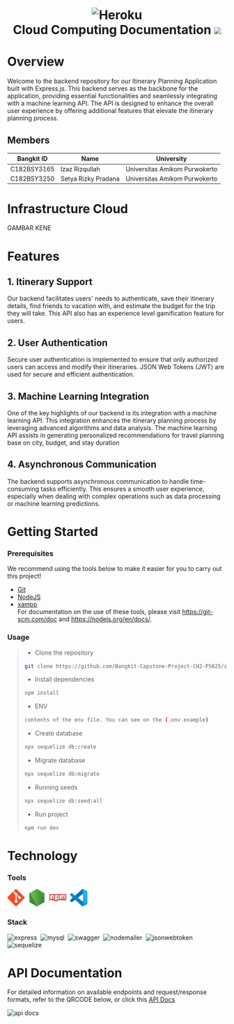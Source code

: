 <h1 align="center">
  <br>
  <img src="https://storage.googleapis.com/itinergo-storage/src/myimg/Itinergo%20Logo%20with%20Company%20Name.png" alt="Heroku" style="width:45vw" ></a>
  <br>
  Cloud Computing Documentation <img src="https://media.giphy.com/media/hvRJCLFzcasrR4ia7z/giphy.gif" width="35">
  <br>
</h1>

# Overview
Welcome to the backend repository for our Itinerary Planning Application built with Express.js. This backend serves as the backbone for the application, providing essential functionalities and seamlessly integrating with a machine learning API. The API is designed to enhance the overall user experience by offering additional features that elevate the itinerary planning process.

##  Members
| Bangkit ID | Name | University |
|-----|-------|------|
| C182BSY3165   | Izaz Rizqullah |  Universitas Amikom Purwokerto |
| C182BSY3250   |  Setya Rizky Pradana  | Universitas Amikom Purwokerto | 

# Infrastructure Cloud

GAMBAR KENE

# Features
## 1. Itinerary Support
Our backend facilitates users' needs to authenticate, save their itinerary details, find friends to vacation with, and estimate the budget for the trip they will take. This API also has an experience level gamification feature for users.

## 2. User Authentication
Secure user authentication is implemented to ensure that only authorized users can access and modify their itineraries. JSON Web Tokens (JWT) are used for secure and efficient authentication.

## 3. Machine Learning Integration
One of the key highlights of our backend is its integration with a machine learning API. This integration enhances the itinerary planning process by leveraging advanced algorithms and data analysis. The machine learning API assists in generating personalized recommendations for travel planning base on city, budget, and stay duration

## 4. Asynchronous Communication
The backend supports asynchronous communication to handle time-consuming tasks efficiently. This ensures a smooth user experience, especially when dealing with complex operations such as data processing or machine learning predictions.

# Getting Started

### Prerequisites

We recommend using the tools below to make it easier for you to carry out this project!

-   [Git](https://git-scm.com/downloads)
-   [NodeJS](https://nodejs.org/en/download/)
-   [xampp](https://www.apachefriends.org/download.html)
    <br>
    For documentation on the use of these tools, please visit https://git-scm.com/doc and https://nodejs.org/en/docs/.

### Usage

> -   Clone the repository
>
> ```bash
> git clone https://github.com/Bangkit-Capstone-Project-CH2-PS025/cloud-computing
> ```
>
> -   Install dependencies
>
> ```bash
> npm install
> ```
> 
> -   ENV
>
> ```bash
> contents of the env file. You can see on the (.env.example)
> ```
>
> -   Create database
>
> ```bash
> npx sequelize db:create
> ```
>
> -   Migrate database
>
> ```bash
> npx sequelize db:migrate
> ```
>
> -   Running seeds
>
> ```bash
> npx sequelize db:seed:all
> ```
>
> -   Run project
>
> ```bash
> npm run dev
> ```

# Technology

### Tools
<p>
<img src="https://raw.githubusercontent.com/devicons/devicon/1119b9f84c0290e0f0b38982099a2bd027a48bf1/icons/git/git-original.svg" title="Git" alt="Git" width="40" height="40" />&nbsp;
<img src="https://raw.githubusercontent.com/devicons/devicon/1119b9f84c0290e0f0b38982099a2bd027a48bf1/icons/nodejs/nodejs-original.svg" title="NodeJS" alt="NodeJS" width="40" height="40"/>&nbsp;
<img src="https://raw.githubusercontent.com/devicons/devicon/master/icons/npm/npm-original-wordmark.svg" title="npm" alt="npm" width="40" height="40"/>&nbsp;
<img src="https://raw.githubusercontent.com/devicons/devicon/1119b9f84c0290e0f0b38982099a2bd027a48bf1/icons/vscode/vscode-original.svg" title="Visual Studio Code" alt="Visual Studio Code" width="40" height="40"/>&nbsp;
</p>

### Stack
<p>
<img src="https://storage.googleapis.com/itinergo-storage/src/myimg/expressjs.png" title="express" alt="express" width="40" height="40"/>&nbsp;
<img src="https://storage.googleapis.com/itinergo-storage/src/myimg/mysql.svg" title="mysql" alt="mysql" width="40" height="40"/>&nbsp;
<img src="https://static1.smartbear.co/swagger/media/assets/images/swagger_logo.svg" title="swagger" alt="swagger" width="50" height="50"/>&nbsp;
<img src="https://repository-images.githubusercontent.com/1272424/d1995000-0ab7-11ea-8ed3-04a082c36b0d" title="nodemailer" alt="nodemailer" width="40" height="40"/>&nbsp;
<img src="https://storage.googleapis.com/itinergo-storage/src/myimg/icons8-json-web-token.svg" title="jsonwebtoken" alt="jsonwebtoken" width="40" height="40"/>&nbsp;
<img src="https://storage.googleapis.com/itinergo-storage/src/myimg/sequelize_original_logo_icon_146348.svg" title="sequelize" alt="sequelize" width="40" height="40"/>&nbsp;

</p>

# API Documentation
For detailed information on available endpoints and request/response formats, refer to the QRCODE below, or click this [API Docs](http://35.184.3.42:3000/api-docs/)
<p>
<img src="https://storage.googleapis.com/itinergo-storage/src/myimg/API_Docs.png" title="api docs" alt="api docs" width="200" height="230"/>&nbsp;
</p>
